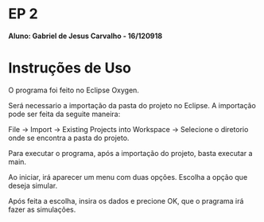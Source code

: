 # EP 2 

**Aluno: Gabriel de Jesus Carvalho - 16/120918**

# Instruções de Uso

O programa foi feito no Eclipse Oxygen.

Será necessario a importação da pasta do projeto no Eclipse. A importação pode ser feita da seguite maneira: 

File -> Import -> Existing Projects into Workspace -> Selecione o diretorio onde se encontra a pasta do projeto.

Para executar o programa, após a importação do projeto, basta executar a main.

Ao iniciar, irá aparecer um menu com duas opções. Escolha a opção que deseja simular. 

Após feita a escolha, insira os dados e precione OK, que o pragrama irá fazer as simulações.